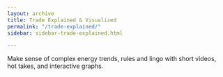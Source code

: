 ```yaml
---
layout: archive
title: Trade Explained & Visualized
permalink: "/trade-explained/"
sidebar: sidebar-trade-explained.html

---
```

Make sense of complex energy trends, rules and lingo with short videos, hot takes, and interactive graphs.